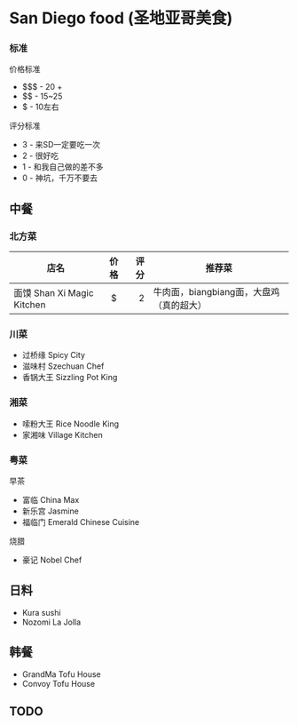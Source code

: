 # San Diego food (圣地亚哥美食)

### 标准
价格标准
- $$$ - 20 +
- $$ - 15~25
- $ - 10左右

评分标准
- 3 - 来SD一定要吃一次
- 2 - 很好吃
- 1 - 和我自己做的差不多
- 0 - 神坑，千万不要去
## 中餐

### 北方菜
| 店名        | 价格           | 评分  | 推荐菜 |
| ------------- |:-------------:| -----:| -----|
| 面馍 Shan Xi Magic Kitchen | $ | 2 | 牛肉面，biangbiang面，大盘鸡（真的超大）|


### 川菜
- 过桥缘 Spicy City
- 滋味村 Szechuan Chef
- 香锅大王 Sizzling Pot King

### 湘菜
- 嗦粉大王 Rice Noodle King
- 家湘味 Village Kitchen

### 粤菜
早茶
- 富临 China Max
- 新乐宫 Jasmine
- 福临门 Emerald Chinese Cuisine

烧腊
- 豪记 Nobel Chef

## 日料
- Kura sushi 
- Nozomi La Jolla

## 韩餐
- GrandMa Tofu House
- Convoy Tofu House

## TODO
<!-- 店名 价格 rating 推荐菜式 comments


